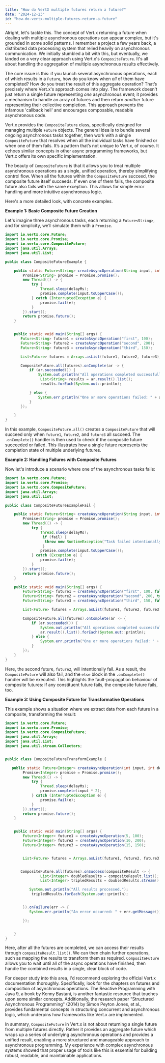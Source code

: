 ```yaml
---
title: "How do VertX multiple futures return a future?"
date: "2024-12-23"
id: "how-do-vertx-multiple-futures-return-a-future"
---
```


Alright, let's tackle this. The concept of Vert.x returning a future when dealing with multiple asynchronous operations can appear complex, but it's grounded in some solid patterns. I remember a project a few years back, a distributed data processing system that relied heavily on asynchronous communication. We initially stumbled a bit with this, but eventually, we landed on a very clear approach using Vert.x's `CompositeFuture`. It's all about handling the aggregation of multiple asynchronous results effectively.

The core issue is this: if you launch several asynchronous operations, each of which results in a `Future`, how do you know when *all* of them have completed? How do you treat the result of this aggregate operation? That’s precisely where Vert.x's approach comes into play. The framework doesn't just return a single future representing *one* asynchronous event; it provides a mechanism to handle an array of futures and then return *another* future representing their collective completion. This approach prevents the infamous 'callback hell' and encourages composable, readable asynchronous code.

Vert.x provides the `CompositeFuture` class, specifically designed for managing multiple `Future` objects. The general idea is to bundle several ongoing asynchronous tasks together, then work with a single `CompositeFuture` that resolves when all the individual tasks have finished or when one of them fails. It’s a pattern that’s not unique to Vert.x, of course. It echoes similar concepts in other async programming frameworks, but Vert.x offers its own specific implementation.

The beauty of `CompositeFuture` is that it allows you to treat multiple asynchronous operations as a single, unified operation, thereby simplifying control flow. When all the futures within the `CompositeFuture` succeed, the composite future itself succeeds. If even one of them fails, the composite future also fails with the same exception. This allows for simple error handling and more intuitive asynchronous logic.

Here's a more detailed look, with concrete examples.

**Example 1: Basic Composite Future Creation**

Let's imagine three asynchronous tasks, each returning a `Future<String>`, and for simplicity, we’ll simulate them with a `Promise`.

```java
import io.vertx.core.Future;
import io.vertx.core.Promise;
import io.vertx.core.CompositeFuture;
import java.util.Arrays;
import java.util.List;

public class CompositeFutureExample {

    public static Future<String> createAsyncOperation(String input, int delayMs) {
        Promise<String> promise = Promise.promise();
        new Thread(() -> {
            try {
                Thread.sleep(delayMs);
                promise.complete(input.toUpperCase());
            } catch (InterruptedException e) {
                promise.fail(e);
            }
        }).start();
        return promise.future();
    }


    public static void main(String[] args) {
       Future<String> future1 = createAsyncOperation("first", 100);
       Future<String> future2 = createAsyncOperation("second", 200);
       Future<String> future3 = createAsyncOperation("third", 150);

       List<Future> futures = Arrays.asList(future1, future2, future3);

       CompositeFuture.all(futures).onComplete(ar -> {
           if (ar.succeeded()) {
               System.out.println("All operations completed successfully.");
                List<String> results = ar.result().list();
                results.forEach(System.out::println);

           } else {
               System.err.println("One or more operations failed: " + ar.cause());
           }
       });

    }
}
```

In this example, `CompositeFuture.all()` creates a `CompositeFuture` that will succeed only when `future1`, `future2`, and `future3` all succeed. The `.onComplete()` handler is then used to check if the composite future succeeded or failed. This illustrates how a single future represents the completion state of multiple underlying futures.

**Example 2: Handling Failures with Composite Futures**

Now let's introduce a scenario where one of the asynchronous tasks fails:

```java
import io.vertx.core.Future;
import io.vertx.core.Promise;
import io.vertx.core.CompositeFuture;
import java.util.Arrays;
import java.util.List;

public class CompositeFutureExampleFail {

    public static Future<String> createAsyncOperation(String input, int delayMs, boolean fail) {
        Promise<String> promise = Promise.promise();
        new Thread(() -> {
            try {
                Thread.sleep(delayMs);
                 if (fail) {
                  throw new RuntimeException("Task failed intentionally!");
                 }
                promise.complete(input.toUpperCase());
            } catch (Exception e) {
                promise.fail(e);
            }
        }).start();
        return promise.future();
    }

    public static void main(String[] args) {
        Future<String> future1 = createAsyncOperation("first", 100, false);
        Future<String> future2 = createAsyncOperation("second", 200, true);
        Future<String> future3 = createAsyncOperation("third", 150, false);

        List<Future> futures = Arrays.asList(future1, future2, future3);

        CompositeFuture.all(futures).onComplete(ar -> {
            if (ar.succeeded()) {
                System.out.println("All operations completed successfully.");
                ar.result().list().forEach(System.out::println);
            } else {
                System.err.println("One or more operations failed: " + ar.cause());
            }
        });
    }
}
```

Here, the second future, `future2`, will intentionally fail. As a result, the `CompositeFuture` will also fail, and the `else` block in the `.onComplete()` handler will be executed. This highlights the fault-propagation behaviour of composite futures: if any constituent future fails, the composite future fails, too.

**Example 3: Using Composite Future for Transformative Operations**

This example shows a situation where we extract data from each future in a composite, transforming the result:

```java
import io.vertx.core.Future;
import io.vertx.core.Promise;
import io.vertx.core.CompositeFuture;
import java.util.Arrays;
import java.util.List;
import java.util.stream.Collectors;


public class CompositeFutureTransformExample {

   public static Future<Integer> createAsyncOperation(int input, int delayMs) {
        Promise<Integer> promise = Promise.promise();
        new Thread(() -> {
            try {
                Thread.sleep(delayMs);
                promise.complete(input * 2);
            } catch (InterruptedException e) {
                promise.fail(e);
            }
        }).start();
        return promise.future();
    }


    public static void main(String[] args) {
        Future<Integer> future1 = createAsyncOperation(5, 100);
        Future<Integer> future2 = createAsyncOperation(10, 200);
        Future<Integer> future3 = createAsyncOperation(15, 150);


        List<Future> futures = Arrays.asList(future1, future2, future3);


       CompositeFuture.all(futures).onSuccess(compositeResult -> {
                List<Integer> doubledResults = compositeResult.list();
                List<Integer> tripledResults = doubledResults.stream().map(number -> number * 3).collect(Collectors.toList());

           System.out.println("All results processed.");
            tripledResults.forEach(System.out::println);


        }).onFailure(err -> {
           System.err.println("An error occurred: " + err.getMessage());

        });


    }
}
```

Here, after all the futures are completed, we can access their results through `compositeResult.list()`. We can then chain further operations, such as mapping the results to transform them as required. `CompositeFuture` allows you to wait until all of the async operations have finished, then handle the combined results in a single, clear block of code.

For deeper study into this area, I'd recommend exploring the official Vert.x documentation thoroughly. Specifically, look for the chapters on futures and composition of asynchronous operations. The Reactive Programming with Java 9, a book by Kenny Bastani, is another fantastic resource that touches upon some similar concepts. Additionally, the research paper “Structured Asynchronous Programming" (2014) by Simon Peyton Jones, et al., provides fundamental concepts in structuring concurrent and asynchronous logic, which underpins how frameworks like Vert.x are implemented.

In summary, `CompositeFuture` in Vert.x is not about returning a single future from multiple futures directly. Rather it provides an aggregate future which wraps up a series of underlying asynchronous operations and provides a unified result, enabling a more structured and manageable approach to asynchronous programming. My experience with complex asynchronous systems showed that proper usage of tools like this is essential for building robust, readable, and maintainable applications.
